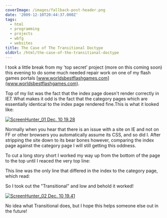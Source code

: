 ```yaml
---
coverImage: /images/fallback-post-header.png
date: '2009-12-10T20:44:37.000Z'
tags:
  - html
  - programming
  - projects
  - wbfg
  - websites
title: The Case of The Transitional Doctype
oldUrl: /html/the-case-of-the-transitional-doctype
---
```


I took a little break from my 'top secret' project (more on this coming soon) this evening to do some much needed repair work on one of my flash games portals [www.worldsbestflashgames.com](www.worldsbestflashgames.com).

<!-- more -->

Top of my list was the fact that the index page doesn't render correctly in IE7\. What makes it odd is the fact that the category pages which are essentially identical to the index page rendered fine.This is what it looked like:

[![ScreenHunter_01 Dec. 10 19.28](/wp-content/uploads/2009/12/ScreenHunter_01-Dec.-10-19.28.jpg "ScreenHunter_01 Dec. 10 19.28")](/wp-content/uploads/2009/12/ScreenHunter_01-Dec.-10-19.28.jpg)

Normally when you hear that there is an issue with a site on IE and not on FF or other browsers you automatically assume its CSS, and so did I. After stripping the site down to its bear bones however, comparing the index page against the category page I will still getting this oddness.

To cut a long story short I worked my way up from the bottom of the page to the top until I reaced the very top line:

<!DOCTYPE html PUBLIC "-//W3C//DTD HTML 4.01 Transitional//EN">

This line was the only line that differed in the index to the category page, which read:

<!DOCTYPE html PUBLIC "-//W3C//DTD HTML 4.01//EN">

So I took out the "Transitional" and low and behold it worked!

[![ScreenHunter_02 Dec. 10 19.41](https://www.mikecann.co.uk/wp-content/uploads/2009/12/ScreenHunter_02-Dec.-10-19.41-1024x484.jpg "ScreenHunter_02 Dec. 10 19.41")](/wp-content/uploads/2009/12/ScreenHunter_02-Dec.-10-19.41.jpg)

No idea what Transitional does, but I hope this helps someone else out in the future!
